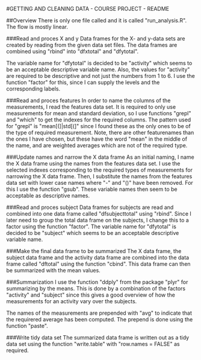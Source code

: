 

#GETTING AND CLEANING DATA - COURSE PROJECT - README


##Overview
There is only one file called and it is called "run_analysis.R". The flow is mostly
linear.


###Read and proces X and y
Data frames for the X- and y-data sets are created by reading
from the given data set files. The data frames are combined using
"rbind" into "dfxtotal" and "dfytotal".

The variable name for "dfytotal" is decided to be "activity" which
seems to be an acceptable descriptive variable name. Also, the values
for "activity" are required to be descriptive and not just the numbers
from 1 to 6. I use the function "factor" for this, since I can supply
the levels and the corresponding labels.


###Read and proces features
In order to name the columns of the measurements, I read the features
data set. It is required to only use measurements for mean and standard
deviation, so I use functions "grepl" and "which" to get the indexes for
the required columns. The pattern used for "grepl" is "mean[(]|std[(]"
since I found these as the only ones to be of the type of required
measurement. Note, there are other featurenames than the ones I have
chosen, but these have the word "mean" in the middle of the name, and
are weighted averages which are not of the required type.


###Update names and narrow the X data frame
As an initial naming, I name the X data frame using the names
from the features data set.
I use the selected indexes corresponding to the required types of
measurements for narrowing the X data frame. Then, I substitute
the names from the features data set with lower case names where
"-" and "()" have been removed. For this I use the function "gsub".
These variable names then seem to be acceptable as descriptive names.


###Read and proces subject
Data frames for subjects are read and combined into one data frame
called "dfsubjecttotal" using "rbind". Since I later need to group the total data frame on the subjects, I change this to a factor using the function "factor". The variable name for "dfytotal" is decided to be "subject" which seems to be an acceptable descriptive variable name.


###Make the final data frame to be summarized
The X data frame, the subject data frame and the activity data frame
are combined into the data frame called "dftotal" using the function
"cbind". This data frame can then be summarized with the mean values.


###Summarization
I use the function "ddply" from the package "plyr" for summarizing
by the means. This is done by a combination of the factors
"activity" and "subject" since this gives a good overview of how
the measurements for an activity vary over the subjects.

The names of the measurements are prepended with "avg" to indicate
that the requirered average has been computed. The prepend is done
using the function "paste".


###Write tidy data set
The summarized data frame is written out as a tidy data set
using the function "write.table" with "row.names = FALSE" as
required.


